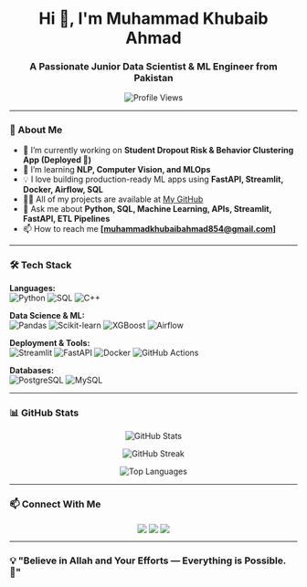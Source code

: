<h1 align="center">Hi 👋, I'm Muhammad Khubaib Ahmad</h1>
<h3 align="center">A Passionate Junior Data Scientist & ML Engineer from Pakistan</h3>

<p align="center">
  <img src="https://komarev.com/ghpvc/?username=muhammadkhubaibahmad&label=Profile%20views&color=0e75b6&style=flat" alt="Profile Views" />
</p>

---

### 🚀 About Me

- 🔭 I’m currently working on **Student Dropout Risk & Behavior Clustering App (Deployed 🚀)**
- 🌱 I’m learning **NLP, Computer Vision, and MLOps**
- 💡 I love building production-ready ML apps using **FastAPI, Streamlit, Docker, Airflow, SQL**
- 👨‍💻 All of my projects are available at [My GitHub](https://github.com/Khubaib8281)
- 💬 Ask me about **Python, SQL, Machine Learning, APIs, Streamlit, FastAPI, ETL Pipelines**
- 📫 How to reach me **[muhammadkhubaibahmad854@gmail.com]**

---

### 🛠️ Tech Stack

**Languages:**  
![Python](https://img.shields.io/badge/Python-3776AB?style=for-the-badge&logo=python&logoColor=white)
![SQL](https://img.shields.io/badge/SQL-003B57?style=for-the-badge&logo=mysql&logoColor=white)
![C++](https://img.shields.io/badge/C++-00599C?style=for-the-badge&logo=cplusplus&logoColor=white)

**Data Science & ML:**  
![Pandas](https://img.shields.io/badge/Pandas-150458?style=for-the-badge&logo=pandas&logoColor=white)
![Scikit-learn](https://img.shields.io/badge/Scikit--learn-F7931E?style=for-the-badge&logo=scikit-learn&logoColor=white)
![XGBoost](https://img.shields.io/badge/XGBoost-FF6600?style=for-the-badge)
![Airflow](https://img.shields.io/badge/Apache%20Airflow-017CEE?style=for-the-badge&logo=apacheairflow&logoColor=white)

**Deployment & Tools:**  
![Streamlit](https://img.shields.io/badge/Streamlit-FF4B4B?style=for-the-badge&logo=streamlit&logoColor=white)
![FastAPI](https://img.shields.io/badge/FastAPI-009688?style=for-the-badge)
![Docker](https://img.shields.io/badge/Docker-2496ED?style=for-the-badge&logo=docker&logoColor=white)
![GitHub Actions](https://img.shields.io/badge/GitHub%20Actions-2088FF?style=for-the-badge&logo=githubactions&logoColor=white)

**Databases:**  
![PostgreSQL](https://img.shields.io/badge/PostgreSQL-336791?style=for-the-badge&logo=postgresql&logoColor=white)
![MySQL](https://img.shields.io/badge/MySQL-005C84?style=for-the-badge&logo=mysql&logoColor=white)

---

### 📊 GitHub Stats

<p align="center">
  <img src="https://github-readme-stats.vercel.app/api?username=Khubaib8281&show_icons=true&theme=radical" alt="GitHub Stats" />
</p>

<p align="center">
  <img src="https://github-readme-streak-stats.herokuapp.com/?user=Khubaib8281&theme=radical" alt="GitHub Streak" />
</p>

<p align="center">
  <img src="https://github-readme-stats.vercel.app/api/top-langs/?username=Khubaib8281&layout=compact&theme=radical" alt="Top Languages" />
</p>

---

### 📫 Connect With Me

<p align="center">
  <a href="https://linkedin.com/in/muhammad-khubaib-ahmad-" target="_blank"><img align="center" src="https://img.shields.io/badge/LinkedIn-0A66C2?style=for-the-badge&logo=linkedin&logoColor=white" /></a>
  <a href="mailto:[muhammadkhubaibahmad854@gmail.com]" target="_blank"><img align="center" src="https://img.shields.io/badge/Gmail-D14836?style=for-the-badge&logo=gmail&logoColor=white" /></a>
  <a href="https://github.com/Khubaib8281" target="_blank"><img align="center" src="https://img.shields.io/badge/GitHub-171515?style=for-the-badge&logo=github&logoColor=white" /></a>
</p>

---

### 💡 "Believe in Allah and Your Efforts — Everything is Possible. 🚀"
